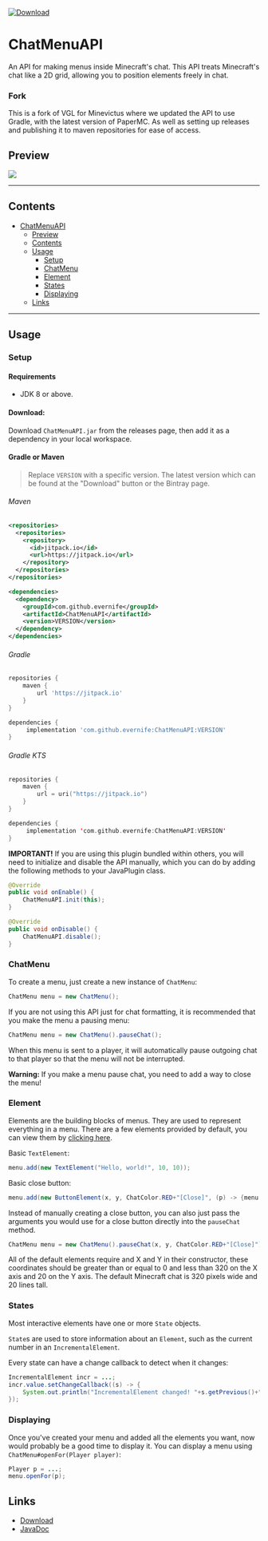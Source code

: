 [![Download](https://api.bintray.com/packages/nahuld/minevictus/ChatMenuAPI/images/download.svg)](https://bintray.com/nahuld/minevictus/ChatMenuAPI/_latestVersion)

# ChatMenuAPI
An API for making menus inside Minecraft's chat.
This API treats Minecraft's chat like a 2D grid, allowing you to position elements freely in chat.

### Fork

This is a fork of VGL for Minevictus where we updated the API to use Gradle, with the latest version of PaperMC. As well as setting up releases and publishing it to maven repositories for ease of access.

## Preview
![](https://sparse.blue/files/k0ejrc.gif)

---

## Contents
* [ChatMenuAPI](#chatmenuapi)
  - [Preview](#preview)
  - [Contents](#contents)
  - [Usage](#usage)
    + [Setup](#setup)
    + [ChatMenu](#chatmenu)
    + [Element](#element)
    + [States](#states)
    + [Displaying](#displaying)
  - [Links](#links)

---

## Usage

### Setup

#### Requirements
- JDK 8 or above.

#### Download:
Download `ChatMenuAPI.jar` from the releases page, then add it as a dependency in your local workspace.

#### Gradle or Maven
> Replace `VERSION` with a specific version. The latest version which can be found at
> the "Download" button or the Bintray page.

###### Maven
```xml
<repositories>
  <repositories>
    <repository>
      <id>jitpack.io</id>
      <url>https://jitpack.io</url>
    </repository>
  </repositories>
</repositories>

<dependencies>
  <dependency>
    <groupId>com.github.evernife</groupId>
    <artifactId>ChatMenuAPI</artifactId>
    <version>VERSION</version>
  </dependency>
</dependencies>
```
###### Gradle
```groovy
repositories {
    maven {
        url 'https://jitpack.io'
    }
}

dependencies {
     implementation 'com.github.evernife:ChatMenuAPI:VERSION'
}
```
###### Gradle KTS
```kotlin
repositories {
    maven {
        url = uri("https://jitpack.io") 
    }
}

dependencies {
     implementation 'com.github.evernife:ChatMenuAPI:VERSION'
}
```
**IMPORTANT!** If you are using this plugin bundled within others, you will need to initialize and disable the API manually, which you can do by adding the following methods to your JavaPlugin class.
```java
@Override
public void onEnable() {
    ChatMenuAPI.init(this);
}    

@Override
public void onDisable() {
    ChatMenuAPI.disable();
}
```

### ChatMenu
To create a menu, just create a new instance of `ChatMenu`:
```Java
ChatMenu menu = new ChatMenu();
```
If you are not using this API just for chat formatting, it is recommended that you make the menu a pausing menu:
```Java
ChatMenu menu = new ChatMenu().pauseChat();
```
When this menu is sent to a player, it will automatically pause outgoing chat to that player so that the menu will not be interrupted.

**Warning:** If you make a menu pause chat, you need to add a way to close the menu!

### Element
Elements are the building blocks of menus. They are used to represent everything in a menu.
There are a few elements provided by default, you can view them by [clicking here](../master/src/me/tom/sparse/spigot/chat/menu/element).

Basic `TextElement`:
```Java
menu.add(new TextElement("Hello, world!", 10, 10));
```

Basic close button:
```Java
menu.add(new ButtonElement(x, y, ChatColor.RED+"[Close]", (p) -> {menu.close(p); return false;}));
```

Instead of manually creating a close button, you can also just pass the arguments you would use for a close button directly into the `pauseChat` method.
```Java
ChatMenu menu = new ChatMenu().pauseChat(x, y, ChatColor.RED+"[Close]");
```

All of the default elements require and X and Y in their constructor, 
these coordinates should be greater than or equal to 0 and less than 320 on the X axis and 20 on the Y axis.
The default Minecraft chat is 320 pixels wide and 20 lines tall.

### States
Most interactive elements have one or more `State` objects.

`State`s are used to store information about an `Element`, such as the current number in an `IncrementalElement`.

Every state can have a change callback to detect when it changes:
```Java
IncrementalElement incr = ...;
incr.value.setChangeCallback((s) -> {
	System.out.println("IncrementalElement changed! "+s.getPrevious()+" -> "+s.getCurrent());
});
```

### Displaying
Once you've created your menu and added all the elements you want, now would probably be a good time to display it.
You can display a menu using `ChatMenu#openFor(Player player)`:
```Java
Player p = ...;
menu.openFor(p);
```

## Links
* [Download](https://www.spigotmc.org/resources/chatmenuapi.45144/)
* [JavaDoc](https://sparse.blue/docs/ChatMenuAPI/index.html)
